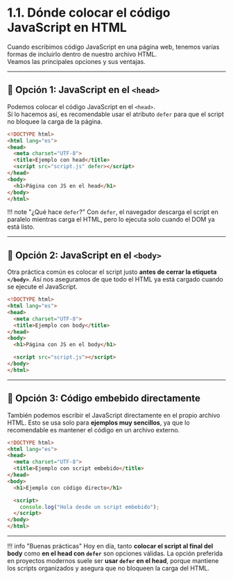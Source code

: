 # 1.1. Dónde colocar el código JavaScript en HTML

Cuando escribimos código JavaScript en una página web, tenemos varias formas de incluirlo dentro de nuestro archivo HTML.  
Veamos las principales opciones y sus ventajas.

---

## 📌 Opción 1: JavaScript en el `<head>`

Podemos colocar el código JavaScript en el `<head>`.  
Si lo hacemos así, es recomendable usar el atributo `defer` para que el script no bloquee la carga de la página.

```html
<!DOCTYPE html>
<html lang="es">
<head>
  <meta charset="UTF-8">
  <title>Ejemplo con head</title>
  <script src="script.js" defer></script>
</head>
<body>
  <h1>Página con JS en el head</h1>
</body>
</html>
```

!!! note "¿Qué hace `defer`?"
    Con `defer`, el navegador descarga el script en paralelo mientras carga el HTML,
    pero lo ejecuta solo cuando el DOM ya está listo.

---

## 📌 Opción 2: JavaScript en el `<body>`

Otra práctica común es colocar el script justo **antes de cerrar la etiqueta `</body>`**.
Así nos aseguramos de que todo el HTML ya está cargado cuando se ejecute el JavaScript.

```html
<!DOCTYPE html>
<html lang="es">
<head>
  <meta charset="UTF-8">
  <title>Ejemplo con body</title>
</head>
<body>
  <h1>Página con JS en el body</h1>

  <script src="script.js"></script>
</body>
</html>
```

---

## 📌 Opción 3: Código embebido directamente

También podemos escribir el JavaScript directamente en el propio archivo HTML.
Esto se usa solo para **ejemplos muy sencillos**, ya que lo recomendable es mantener el código en un archivo externo.

```html
<!DOCTYPE html>
<html lang="es">
<head>
  <meta charset="UTF-8">
  <title>Ejemplo con script embebido</title>
</head>
<body>
  <h1>Ejemplo con código directo</h1>

  <script>
    console.log("Hola desde un script embebido");
  </script>
</body>
</html>
```

---

!!! info "Buenas prácticas"
    Hoy en día, tanto **colocar el script al final del body** como **en el head con `defer`** son opciones válidas.
    La opción preferida en proyectos modernos suele ser **usar `defer` en el head**, porque mantiene los scripts organizados y asegura que no bloqueen la carga del HTML.
